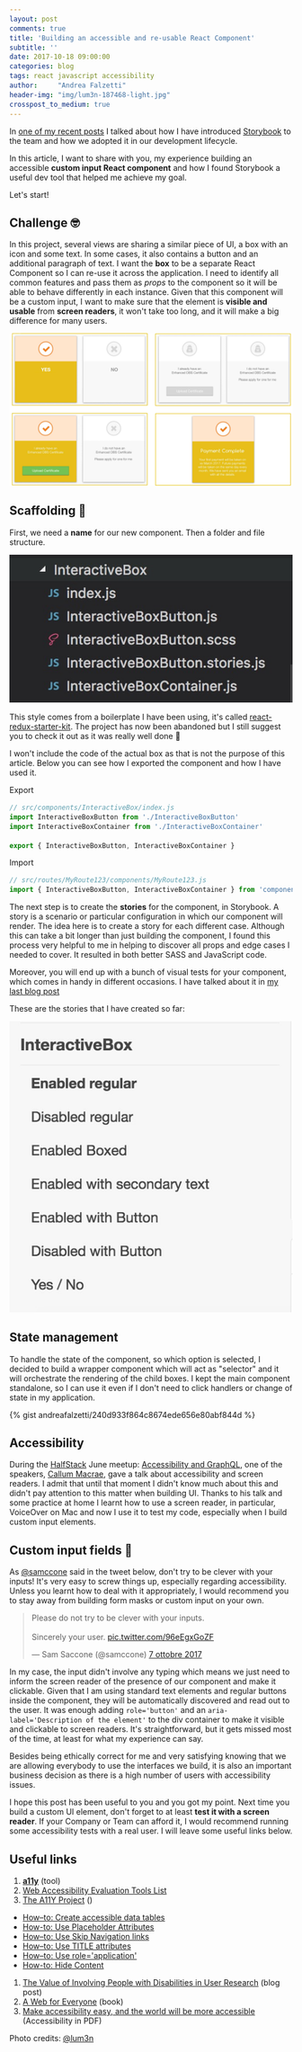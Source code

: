 ```yaml
---
layout: post
comments: true
title: 'Building an accessible and re-usable React Component'
subtitle: ''
date: 2017-10-18 09:00:00
categories: blog
tags: react javascript accessibility
author:     "Andrea Falzetti"
header-img: "img/lum3n-187468-light.jpg"
crosspost_to_medium: true
---
```


In [one of my recent posts](https://medium.com/@andreafalzetti/bundling-react-15-bootstrap-4-storybook-3-with-webpack-2-d65383e1825a) I talked about how I have introduced [Storybook](https://storybook.js.org/) to the team and how we adopted it in our development lifecycle.

In this article, I want to share with you, my experience building an accessible **custom input React component** and how I found Storybook a useful dev tool that helped me achieve my goal.

Let's start!

## Challenge 🤓
In this project, several views are sharing a similar piece of UI, a box with an icon and some text. In some cases, it also contains a button and an additional paragraph of text. I want the **box** to be a separate React Component so I can re-use it across the application. I need to identify all common features and pass them as _props_ to the component so it will be able to behave differently in each instance. Given that this component will be a custom input, I want to make sure that the element is **visible and usable** from **screen readers**, it won't take too long, and it will make a big difference for many users.

![interactive-bot-button-designs](/img/2017/07/interactive-bot-button-designs.jpg)

## Scaffolding 👷

First, we need a **name** for our new component. Then a folder and file structure.

![interactive-box-folder-stracture](/img/2017/07/interactive-box-folder-stracture.jpg)

This style comes from a boilerplate I have been using, it's called [react-redux-starter-kit](https://github.com/davezuko/react-redux-starter-kit). The project has now been abandoned but I still suggest you to check it out as it was really well done 💪

I won't include the code of the actual box as that is not the purpose of this article. Below you can see how I exported the component and how I have used it.

Export

```js
// src/components/InteractiveBox/index.js
import InteractiveBoxButton from './InteractiveBoxButton'
import InteractiveBoxContainer from './InteractiveBoxContainer'

export { InteractiveBoxButton, InteractiveBoxContainer }
```

Import

```js
// src/routes/MyRoute123/components/MyRoute123.js
import { InteractiveBoxButton, InteractiveBoxContainer } from 'components/InteractiveBox'
```

The next step is to create the **stories** for the component, in Storybook. A story is a scenario or particular configuration in which our component will render. The idea here is to create a story for each different case. Although this can take a bit longer than just building the component, I found this process very helpful to me in helping to discover all props and edge cases I needed to cover. It resulted in both better SASS and JavaScript code.

Moreover, you will end up with a bunch of visual tests for your component, which comes in handy in different occasions. I have talked about it in [my last blog post](https://medium.com/@andreafalzetti/bundling-react-15-bootstrap-4-storybook-3-with-webpack-2-d65383e1825a#4949)

These are the stories that I have created so far:

![interactive-box-stories](/img/2017/07/interactive-box-stories.jpg)

## State management

To handle the state of the component, so which option is selected, I decided to build a wrapper component which will act as "selector" and it will orchestrate the rendering of the child boxes. I kept the main component standalone, so I can use it even if I don't need to click handlers or change of state in my application.

{% gist andreafalzetti/240d933f864c8674ede656e80abf844d %}

## Accessibility

During the [HalfStack](https://www.meetup.com/halfstack/) June meetup: [Accessibility and GraphQL](https://www.meetup.com/halfstack/events/238826210/), one of the speakers, [Callum Macrae](http://macr.ae/), gave a talk about accessibility and screen readers. I admit that until that moment I didn't know much about this and didn't pay attention to this matter when building UI. Thanks to his talk and some practice at home I learnt how to use a screen reader, in particular, VoiceOver on Mac and now I use it to test my code, especially when I build custom input elements.

## Custom input fields 🤔

As [@samccone](https://twitter.com/samccone) said in the tweet below, don't try to be clever with your inputs! It's very easy to screw things up, especially regarding accessibility. Unless you learnt how to deal with it appropriately, I would recommend you to stay away from building form masks or custom input on your own.

<blockquote class="twitter-tweet tw-align-center" data-lang="it"><p lang="en" dir="ltr">Please do not try to be clever with your inputs.<br><br>Sincerely your user. <a href="https://t.co/96eEgxGoZF">pic.twitter.com/96eEgxGoZF</a></p>&mdash; Sam Saccone (@samccone) <a href="https://twitter.com/samccone/status/916720237357105152?ref_src=twsrc%5Etfw">7 ottobre 2017</a></blockquote>
<script async src="//platform.twitter.com/widgets.js" charset="utf-8"></script>

In my case, the input didn't involve any typing which means we just need to inform the screen reader of the presence of our component and make it clickable. Given that I am using standard text elements and regular buttons inside the component, they will be automatically discovered and read out to the user. It was enough adding `role='button'` and an `aria-label='Description of the element'` to the div container to make it visible and clickable to screen readers. It's straightforward, but it gets missed most of the time, at least for what my experience can say.

Besides being ethically correct for me and very satisfying knowing that we are allowing everybody to use the interfaces we build, it is also an important business decision as there is a high number of users with accessibility issues.

I hope this post has been useful to you and you got my point. Next time you build a custom UI element, don't forget to at least **test it with a screen reader**. If your Company or Team can afford it, I would recommend running some accessibility tests with a real user. I will leave some useful links below.

## Useful links

1. **[a11y](https://www.npmjs.com/package/a11y)** (tool)
1. [Web Accessibility Evaluation Tools List](https://www.w3.org/WAI/ER/tools/)
1. [The A11Y Project](http://a11yproject.com/) ()
  * [How–to: Create accessible data tables](http://a11yproject.com/posts/accessible-data-tables/)
  * [How-to: Use Placeholder Attributes](http://a11yproject.com/posts/placeholder-input-elements/)
  * [How–to: Use Skip Navigation links](http://a11yproject.com/posts/skip-nav-links/)
  * [How–to: Use TITLE attributes](http://a11yproject.com/posts/title-attributes/)
  * [How–to: Use role='application'](http://a11yproject.com/posts/how-to-use-application-role/)
  * [How-to: Hide Content](http://a11yproject.com/posts/how-to-hide-content/)
1. [The Value of Involving People with Disabilities in User Research](https://www.usertesting.com/blog/2014/03/04/the-value-of-involving-people-with-disabilities-in-user-research/) (blog post)
1. [A Web for Everyone](http://rosenfeldmedia.com/books/a-web-for-everyone/) (book)
1. [Make accessibility easy, and the world will be more accessible](http://rosenfeldmedia.com/a-web-for-everyone/make-accessibility-easy/) (Accessibility in PDF)

Photo credits: [@lum3n](https://unsplash.com/photos/ck3HFWw2OiM)
